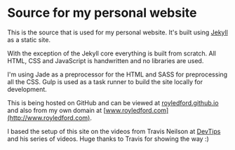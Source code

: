 Source for my personal website
====
This is the source that is used for my personal website. It's built using [Jekyll](https://jekyllrb.com/) as a static site.

With the exception of the Jekyll core everything is built from scratch. All HTML, CSS and JavaScript is handwritten and no libraries are used.

I'm using Jade as a preprocessor for the HTML and SASS for preprocessing all the CSS. Gulp is used as a task runner to build the site locally for development.

This is being hosted on GitHub and can be viewed at [royledford.github.io](https://royledford.github.io) and also from my own domain at [www.royledford.com](http://www.royledford.com).

I based the setup of this site on the videos from Travis Neilson at [DevTips](https://www.youtube.com/watch?v=sJhhLvW-Xvg) and his series of videos. Huge thanks to Travis for showing the way :)


